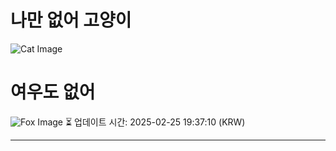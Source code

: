 
# 나만 없어 고양이

![Cat Image](https://cdn2.thecatapi.com/images/bfm.jpg)

# 여우도 없어
![Fox Image](https://randomfox.ca/images/66.jpg)
⏳ 업데이트 시간: 2025-02-25 19:37:10 (KRW)

---
